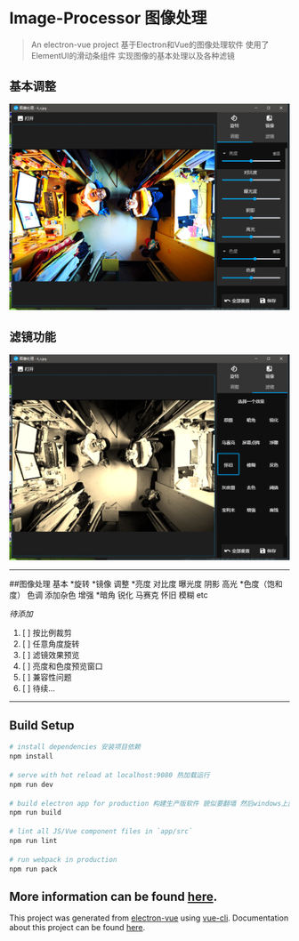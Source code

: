 # Image-Processor 图像处理

> An electron-vue project
> 基于Electron和Vue的图像处理软件 使用了ElementUI的滑动条组件
> 实现图像的基本处理以及各种滤镜

## 基本调整
![](/app/images/1.png)

## 滤镜功能
![](/app/images/2.png)

---

##图像处理
基本
*旋转
*镜像
调整
*亮度 对比度 曝光度 阴影 高光
*色度（饱和度） 色调 添加杂色
增强
*暗角 锐化 马赛克 怀旧 模糊 etc

*待添加*
1. [ ] 按比例裁剪 
2. [ ] 任意角度旋转
3. [ ] 滤镜效果预览
4. [ ] 亮度和色度预览窗口
5. [ ] 兼容性问题
6. [ ] 待续...

---
## Build Setup

``` bash
# install dependencies 安装项目依赖
npm install

# serve with hot reload at localhost:9080 热加载运行
npm run dev

# build electron app for production 构建生产版软件 貌似要翻墙 然后windows上面需要以管理员模式打开命令行 
npm run build

# lint all JS/Vue component files in `app/src`
npm run lint

# run webpack in production
npm run pack
```
More information can be found [here](https://simulatedgreg.gitbooks.io/electron-vue/content/docs/npm_scripts.html).
---


This project was generated from [electron-vue](https://github.com/SimulatedGREG/electron-vue) using [vue-cli](https://github.com/vuejs/vue-cli). Documentation about this project can be found [here](https://simulatedgreg.gitbooks.io/electron-vue/content/index.html).
